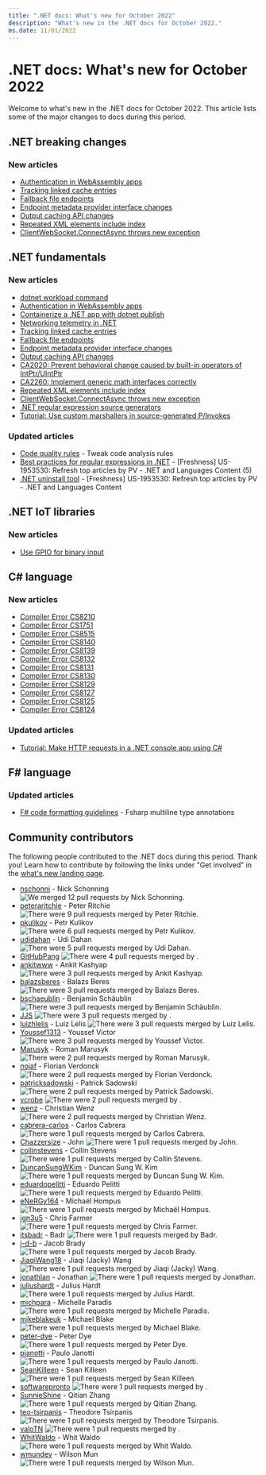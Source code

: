 ```yaml
---
title: ".NET docs: What's new for October 2022"
description: "What's new in the .NET docs for October 2022."
ms.date: 11/01/2022
---
```


# .NET docs: What's new for October 2022

Welcome to what's new in the .NET docs for October 2022. This article lists some of the major changes to docs during this period.

## .NET breaking changes

### New articles

- [Authentication in WebAssembly apps](../core/compatibility/aspnet-core/7.0/wasm-app-authentication.md)
- [Tracking linked cache entries](../core/compatibility/core-libraries/7.0/memorycache-tracking.md)
- [Fallback file endpoints](../core/compatibility/aspnet-core/7.0/fallback-file-endpoints.md)
- [Endpoint metadata provider interface changes](../core/compatibility/aspnet-core/7.0/iendpointmetadataprovider-changes.md)
- [Output caching API changes](../core/compatibility/aspnet-core/7.0/output-caching-renames.md)
- [Repeated XML elements include index](../core/compatibility/extensions/6.0/repeated-xml-elements.md)
- [ClientWebSocket.ConnectAsync throws new exception](../core/compatibility/networking/7.0/connectasync-argumentexception.md)

## .NET fundamentals

### New articles

- [dotnet workload command](../core/tools/dotnet-workload.md)
- [Authentication in WebAssembly apps](../core/compatibility/aspnet-core/7.0/wasm-app-authentication.md)
- [Containerize a .NET app with dotnet publish](../core/docker/publish-as-container.md)
- [Networking telemetry in .NET](../fundamentals/networking/networking-telemetry.md)
- [Tracking linked cache entries](../core/compatibility/core-libraries/7.0/memorycache-tracking.md)
- [Fallback file endpoints](../core/compatibility/aspnet-core/7.0/fallback-file-endpoints.md)
- [Endpoint metadata provider interface changes](../core/compatibility/aspnet-core/7.0/iendpointmetadataprovider-changes.md)
- [Output caching API changes](../core/compatibility/aspnet-core/7.0/output-caching-renames.md)
- [CA2020: Prevent behavioral change caused by built-in operators of IntPtr/UIntPtr](../fundamentals/code-analysis/quality-rules/ca2020.md)
- [CA2260: Implement generic math interfaces correctly](../fundamentals/code-analysis/quality-rules/ca2260.md)
- [Repeated XML elements include index](../core/compatibility/extensions/6.0/repeated-xml-elements.md)
- [ClientWebSocket.ConnectAsync throws new exception](../core/compatibility/networking/7.0/connectasync-argumentexception.md)
- [.NET regular expression source generators](../standard/base-types/regular-expression-source-generators.md)
- [Tutorial: Use custom marshallers in source-generated P/Invokes](../standard/native-interop/tutorial-custom-marshaller.md)

### Updated articles

- [Code quality rules](../fundamentals/code-analysis/quality-rules/index.md) - Tweak code analysis rules
- [Best practices for regular expressions in .NET](../standard/base-types/best-practices.md) - [Freshness] US-1953530: Refresh top articles by PV - .NET and Languages Content (5)
- [.NET uninstall tool](../core/additional-tools/uninstall-tool.md) - [Freshness] US-1953530: Refresh top articles by PV - .NET and Languages Content

## .NET IoT libraries

### New articles

- [Use GPIO for binary input](../iot/tutorials/gpio-input.md)

## C# language

### New articles

- [Compiler Error CS8210](../csharp/language-reference/compiler-messages/cs8210.md)
- [Compiler Error CS1751](../csharp/language-reference/compiler-messages/cs1751.md)
- [Compiler Error CS8515](../csharp/language-reference/compiler-messages/cs8515.md)
- [Compiler Error CS8140](../csharp/language-reference/compiler-messages/cs8140.md)
- [Compiler Error CS8139](../csharp/language-reference/compiler-messages/cs8139.md)
- [Compiler Error CS8132](../csharp/language-reference/compiler-messages/cs8132.md)
- [Compiler Error CS8131](../csharp/language-reference/compiler-messages/cs8131.md)
- [Compiler Error CS8130](../csharp/language-reference/compiler-messages/cs8130.md)
- [Compiler Error CS8129](../csharp/language-reference/compiler-messages/cs8129.md)
- [Compiler Error CS8127](../csharp/language-reference/compiler-messages/cs8127.md)
- [Compiler Error CS8125](../csharp/language-reference/compiler-messages/cs8125.md)
- [Compiler Error CS8124](../csharp/language-reference/compiler-messages/cs8124.md)

### Updated articles

- [Tutorial: Make HTTP requests in a .NET console app using C\#](../csharp/tutorials/console-webapiclient.md)

## F# language

### Updated articles

- [F# code formatting guidelines](../fsharp/style-guide/formatting.md) - Fsharp multiline type annotations

## Community contributors

The following people contributed to the .NET docs during this period. Thank you! Learn how to contribute by following the links under "Get involved" in the [what's new landing page](index.yml).

- [nschonni](https://github.com/nschonni) - Nick Schonning ![We merged 12 pull requests by Nick Schonning.](https://img.shields.io/badge/Merged%20Pull%20Requests-12-green)
- [peteraritchie](https://github.com/peteraritchie) - Peter Ritchie ![There were 9 pull requests merged by Peter Ritchie.](https://img.shields.io/badge/Merged%20Pull%20Requests-9-green)
- [pkulikov](https://github.com/pkulikov) - Petr Kulikov ![There were 6 pull requests merged by Petr Kulikov.](https://img.shields.io/badge/Merged%20Pull%20Requests-6-green)
- [udidahan](https://github.com/udidahan) - Udi Dahan ![There were 5 pull requests merged by Udi Dahan.](https://img.shields.io/badge/Merged%20Pull%20Requests-5-green)
- [GitHubPang](https://github.com/GitHubPang) ![There were 4 pull requests merged by .](https://img.shields.io/badge/Merged%20Pull%20Requests-4-green)
- [ankitwww](https://github.com/ankitwww) - Ankit Kashyap ![There were 3 pull requests merged by Ankit Kashyap.](https://img.shields.io/badge/Merged%20Pull%20Requests-3-green)
- [balazsberes](https://github.com/balazsberes) - Balazs Beres ![There were 3 pull requests merged by Balazs Beres.](https://img.shields.io/badge/Merged%20Pull%20Requests-3-green)
- [bschaeublin](https://github.com/bschaeublin) - Benjamin Schäublin ![There were 3 pull requests merged by Benjamin Schäublin.](https://img.shields.io/badge/Merged%20Pull%20Requests-3-green)
- [JJS](https://github.com/JJS) ![There were 3 pull requests merged by .](https://img.shields.io/badge/Merged%20Pull%20Requests-3-green)
- [luizhlelis](https://github.com/luizhlelis) - Luiz Lelis ![There were 3 pull requests merged by Luiz Lelis.](https://img.shields.io/badge/Merged%20Pull%20Requests-3-green)
- [Youssef1313](https://github.com/Youssef1313) - Youssef Victor ![There were 3 pull requests merged by Youssef Victor.](https://img.shields.io/badge/Merged%20Pull%20Requests-3-green)
- [Marusyk](https://github.com/Marusyk) - Roman Marusyk ![There were 2 pull requests merged by Roman Marusyk.](https://img.shields.io/badge/Merged%20Pull%20Requests-2-green)
- [nojaf](https://github.com/nojaf) - Florian Verdonck ![There were 2 pull requests merged by Florian Verdonck.](https://img.shields.io/badge/Merged%20Pull%20Requests-2-green)
- [patricksadowski](https://github.com/patricksadowski) - Patrick Sadowski ![There were 2 pull requests merged by Patrick Sadowski.](https://img.shields.io/badge/Merged%20Pull%20Requests-2-green)
- [vcrobe](https://github.com/vcrobe) ![There were 2 pull requests merged by .](https://img.shields.io/badge/Merged%20Pull%20Requests-2-green)
- [wenz](https://github.com/wenz) - Christian Wenz ![There were 2 pull requests merged by Christian Wenz.](https://img.shields.io/badge/Merged%20Pull%20Requests-2-green)
- [cabrera-carlos](https://github.com/cabrera-carlos) - Carlos Cabrera ![There were 1 pull requests merged by Carlos Cabrera.](https://img.shields.io/badge/Merged%20Pull%20Requests-1-green)
- [Chazzersize](https://github.com/Chazzersize) - John ![There were 1 pull requests merged by John.](https://img.shields.io/badge/Merged%20Pull%20Requests-1-green)
- [collinstevens](https://github.com/collinstevens) - Collin Stevens ![There were 1 pull requests merged by Collin Stevens.](https://img.shields.io/badge/Merged%20Pull%20Requests-1-green)
- [DuncanSungWKim](https://github.com/DuncanSungWKim) - Duncan Sung W. Kim ![There were 1 pull requests merged by Duncan Sung W. Kim.](https://img.shields.io/badge/Merged%20Pull%20Requests-1-green)
- [eduardopelitti](https://github.com/eduardopelitti) - Eduardo Pelitti ![There were 1 pull requests merged by Eduardo Pelitti.](https://img.shields.io/badge/Merged%20Pull%20Requests-1-green)
- [eNeRGy164](https://github.com/eNeRGy164) - Michaël Hompus ![There were 1 pull requests merged by Michaël Hompus.](https://img.shields.io/badge/Merged%20Pull%20Requests-1-green)
- [ign3u5](https://github.com/ign3u5) - Chris Farmer ![There were 1 pull requests merged by Chris Farmer.](https://img.shields.io/badge/Merged%20Pull%20Requests-1-green)
- [itsbadr](https://github.com/itsbadr) - Badr ![There were 1 pull requests merged by Badr.](https://img.shields.io/badge/Merged%20Pull%20Requests-1-green)
- [j-d-b](https://github.com/j-d-b) - Jacob Brady ![There were 1 pull requests merged by Jacob Brady.](https://img.shields.io/badge/Merged%20Pull%20Requests-1-green)
- [JiaqiWang18](https://github.com/JiaqiWang18) - Jiaqi (Jacky) Wang ![There were 1 pull requests merged by Jiaqi (Jacky) Wang.](https://img.shields.io/badge/Merged%20Pull%20Requests-1-green)
- [jonathlan](https://github.com/jonathlan) - Jonathan ![There were 1 pull requests merged by Jonathan.](https://img.shields.io/badge/Merged%20Pull%20Requests-1-green)
- [juliushardt](https://github.com/juliushardt) - Julius Hardt ![There were 1 pull requests merged by Julius Hardt.](https://img.shields.io/badge/Merged%20Pull%20Requests-1-green)
- [michpara](https://github.com/michpara) - Michelle Paradis ![There were 1 pull requests merged by Michelle Paradis.](https://img.shields.io/badge/Merged%20Pull%20Requests-1-green)
- [mikeblakeuk](https://github.com/mikeblakeuk) - Michael Blake ![There were 1 pull requests merged by Michael Blake.](https://img.shields.io/badge/Merged%20Pull%20Requests-1-green)
- [peter-dye](https://github.com/peter-dye) - Peter Dye ![There were 1 pull requests merged by Peter Dye.](https://img.shields.io/badge/Merged%20Pull%20Requests-1-green)
- [pjanotti](https://github.com/pjanotti) - Paulo Janotti ![There were 1 pull requests merged by Paulo Janotti.](https://img.shields.io/badge/Merged%20Pull%20Requests-1-green)
- [SeanKilleen](https://github.com/SeanKilleen) - Sean Killeen ![There were 1 pull requests merged by Sean Killeen.](https://img.shields.io/badge/Merged%20Pull%20Requests-1-green)
- [softwarepronto](https://github.com/softwarepronto) ![There were 1 pull requests merged by .](https://img.shields.io/badge/Merged%20Pull%20Requests-1-green)
- [SunnieShine](https://github.com/SunnieShine) - Qitian Zhang ![There were 1 pull requests merged by Qitian Zhang.](https://img.shields.io/badge/Merged%20Pull%20Requests-1-green)
- [teo-tsirpanis](https://github.com/teo-tsirpanis) - Theodore Tsirpanis ![There were 1 pull requests merged by Theodore Tsirpanis.](https://img.shields.io/badge/Merged%20Pull%20Requests-1-green)
- [valoTN](https://github.com/valoTN) ![There were 1 pull requests merged by .](https://img.shields.io/badge/Merged%20Pull%20Requests-1-green)
- [WhitWaldo](https://github.com/WhitWaldo) - Whit Waldo ![There were 1 pull requests merged by Whit Waldo.](https://img.shields.io/badge/Merged%20Pull%20Requests-1-green)
- [wmundev](https://github.com/wmundev) - Wilson Mun ![There were 1 pull requests merged by Wilson Mun.](https://img.shields.io/badge/Merged%20Pull%20Requests-1-green)
